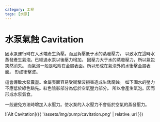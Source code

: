 ```yaml
---
category: 工程 
tags: [水泵]
---
```


# 水泵氣蝕 Cavitation

因水泵運行時在入水端產生負壓。而且負壓低于水的蒸發壓力。
以致水在這時水蒸發產生氣泡。已經過水泵以後壓力增加。
因壓力大于水的蒸發壓力，所以氣包突然消失。
而氣泡一般是粘附在金屬表面。所以形成在氣泡外的水衝擊金屬表面。
形成衝擊波。

這會導致水泵震盪。金屬表面容易受衝擊波損害造成生銹腐蝕。
如下圖水的壓力不應低於綠色點先。紅色陰影部分為低於空氣壓力部分。
所以會產生氣泡。因而形成水泵氣食。

一般避免方法時增加入水壓力。使水泵的入水壓力不會低於空氣的蒸發壓力。


![Alt Cavitation]({{ '/assets/img/pump/cavitation.png' | relative_url }})